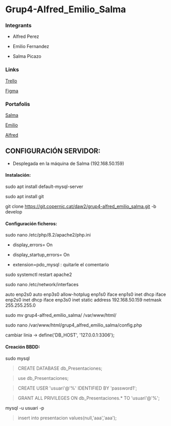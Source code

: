 # Grup4-Alfred_Emilio_Salma

### Integrants
- Alfred Perez

- Emilio Fernandez

- Salma Picazo


### Links
[Trello](https://trello.com/b/6rF5Ppzh/projecte-slides-grup-4)

[Figma](https://www.figma.com/file/aAWb0YlNiNHMsdyzinLiPz/Home?type=design&node-id=0-1&mode=design&t=lb3MXD1uq1Mr0XzS-0)


### Portafolis
[Salma](https://github.com/Salmaa258)

[Emilio]()

[Alfred]()

## CONFIGURACIÓN SERVIDOR:

- Desplegada en la máquina de Salma (192.168.50.159)

#### Instalación:

sudo apt install default-mysql-server


sudo apt install git


git clone https://git.copernic.cat/daw2/grup4-alfred_emilio_salma.git -b develop

#### Configuración ficheros:

sudo nano /etc/php/8.2/apache2/php.ini

- display_errors= On

- display_startup_errors= On

- extension=pdo_mysql : quitarle el comentario


sudo systemctl restart apache2


sudo nano /etc/network/interfaces

auto enp2s0
auto enp3s0
allow-hotplug enp1s0
iface enp1s0 inet dhcp
iface enp2s0 inet dhcp
iface enp3s0 inet static
        address 192.168.50.159
        netmask 255.255.255.0
        
        
sudo mv grup4-alfred_emilio_salma/ /var/www/html/


sudo nano /var/www/html/grup4_alfred_emilio_salma/config.php

cambiar linia -> define('DB_HOST', '127.0.0.1:3306'); 

#### Creación BBDD:

sudo mysql
> CREATE DATABASE db_Presentaciones;

> use db_Presentaciones;

> CREATE USER 'usuari'@'%' IDENTIFIED BY 'password1';

> GRANT ALL PRIVILEGES ON db_Presentaciones.* TO 'usuari'@'%';


mysql -u usuari -p

> insert into presentacion values(null,'aaa','aaa');

        
